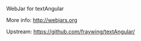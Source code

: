WebJar for textAngular

More info: http://webjars.org

Upstream: https://github.com/fraywing/textAngular/
